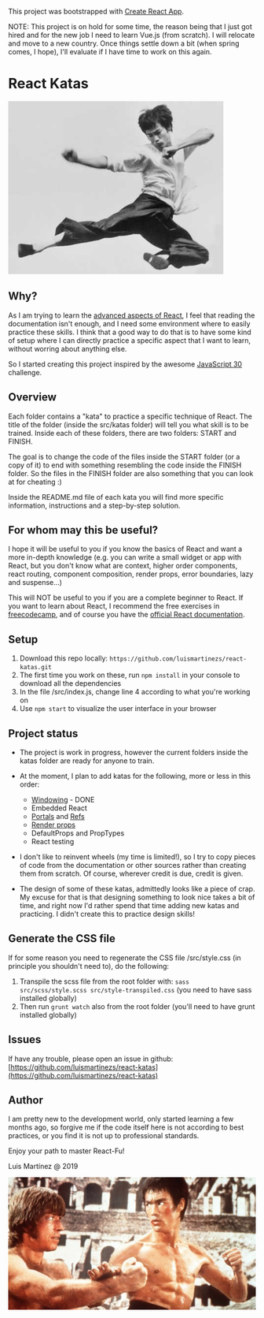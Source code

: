 This project was bootstrapped with [Create React App](https://github.com/facebook/create-react-app).

NOTE: This project is on hold for some time, the reason being that I just got hired and for the new job I need to learn Vue.js (from scratch). I will relocate and move to a new country. Once things settle down a bit (when spring comes, I hope), I'll evaluate if I have time to work on this again.

# React Katas

![Image](./src/images/bruce_lee_kicking_ass.jpg)

## Why?

As I am trying to learn the [advanced aspects of React](https://reactjs.org/docs/accessibility.html), I feel that reading the documentation isn't enough, and I need some environment where to easily practice these skills. I think that a good way to do that is to have some kind of setup where I can directly practice a specific aspect that I want to learn, without worring about anything else.

So I started creating this project inspired by the awesome [JavaScript 30](https://javascript30.com/) challenge.

## Overview

Each folder contains a "kata" to practice a specific technique of React. The title of the folder (inside the src/katas folder) will tell you what skill is to be trained. Inside each of these folders, there are two folders: START and FINISH.

The goal is to change the code of the files inside the START folder (or a copy of it) to end with something resembling the code inside the FINISH folder. So the files in the FINISH folder are also something that you can look at for cheating :)

Inside the README.md file of each kata you will find more specific information, instructions and a step-by-step solution.

## For whom may this be useful?

I hope it will be useful to you if you know the basics of React and want a more in-depth knowledge (e.g. you can write a small widget or app with React, but you don't know what are context, higher order components, react routing, component composition, render props, error boundaries, lazy and suspense...)

This will NOT be useful to you if you are a complete beginner to React. If you want to learn about React, I recommend the free exercises in [freecodecamp](https://www.freecodecamp.org/), and of course you have the [official React documentation](https://reactjs.org/docs/hello-world.html).

## Setup

1. Download this repo locally: `https://github.com/luismartinezs/react-katas.git`
2. The first time you work on these, run `npm install` in your console to download all the dependencies
3. In the file /src/index.js, change line 4 according to what you're working on
4. Use `npm start` to visualize the user interface in your browser

## Project status

- The project is work in progress, however the current folders inside the katas folder are ready for anyone to train.

- At the moment, I plan to add katas for the following, more or less in this order:
  - [Windowing](https://reactjs.org/docs/optimizing-performance.html#virtualize-long-lists) - DONE
  - Embedded React
  - [Portals](https://reactjs.org/docs/portals.html) and [Refs](https://reactjs.org/docs/glossary.html#refs)
  - [Render props](https://reactjs.org/docs/render-props.html)
  - DefaultProps and PropTypes
  - React testing

- I don't like to reinvent wheels (my time is limited!), so I try to copy pieces of code from the documentation or other sources rather than creating them from scratch. Of course, wherever credit is due, credit is given.

- The design of some of these katas, admittedly looks like a piece of crap. My excuse for that is that designing something to look nice takes a bit of time, and right now I'd rather spend that time adding new katas and practicing. I didn't create this to practice design skills!

## Generate the CSS file

If for some reason you need to regenerate the CSS file /src/style.css (in principle you shouldn't need to), do the following:

1. Transpile the scss file from the root folder with: `sass src/scss/style.scss src/style-transpiled.css` (you need to have sass installed globally)
2. Then run `grunt watch` also from the root folder (you'll need to have grunt installed globally)

## Issues

If have any trouble, please open an issue in github: [https://github.com/luismartinezs/react-katas](https://github.com/luismartinezs/react-katas)

## Author

I am pretty new to the development world, only started learning a few months ago, so forgive me if the code itself here is not according to best practices, or you find it is not up to professional standards.

Enjoy your path to master React-Fu!

Luis Martínez @ 2019

![Image](./src/images/bruce_lee_vs_chuck_norris.jpg)